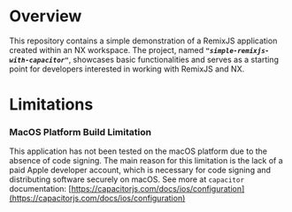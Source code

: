 # Overview

This repository contains a simple demonstration of a RemixJS application created within an NX workspace. The project, named **_`"simple-remixjs-with-capacitor"`_**, showcases basic functionalities and serves as a starting point for developers interested in working with RemixJS and NX.

# Limitations

### MacOS Platform Build Limitation

This application has not been tested on the macOS platform due to the absence of code signing. The main reason for this limitation is the lack of a paid Apple developer account, which is necessary for code signing and distributing software securely on macOS. See more at `capacitor` documentation: [https://capacitorjs.com/docs/ios/configuration](https://capacitorjs.com/docs/ios/configuration)
